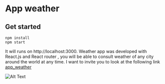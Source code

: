 # App weather 
## Get started 
```shell
npm install
npm start
```
It will runs on  http://localhost:3000.
Weather app was developed with React.js and React router , you will be able to consult weather of any city around the world at any time.
I want to invite you to look at the following link [app_weather](https://williamastudillo.github.io/app_weather/)

![Alt Text](https://media.giphy.com/media/ARqhhqcZXKzhS7xZUq/giphy.gif)
